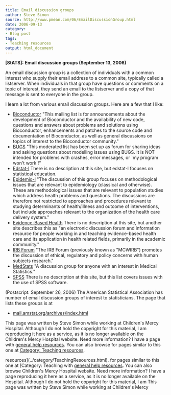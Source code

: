 ```yaml
---
title: Email discussion groups
author: Steve Simon
source: http://www.pmean.com/06/EmailDiscussionGroup.html
date: 2006-09-13
category:
- Blog post
tags:
- Teaching resources
output: html_document
---
```

**[StATS]:** **Email discussion groups (September
13, 2006)**

An email discussion group is a collection of individuals with a common
interest who supply their email address to a common site, typically
called a listserver. When individuals in that group have questions or
comments on a topic of interest, they send an email to the listserver
and a copy of that message is sent to everyone in the group.

I learn a lot from various email discussion groups. Here are a few that
I like:

-   [Bioconductor](http://www.bioconductor.org/docs/mailList.html)
    \"This mailing list is for announcements about the development of
    Bioconductor and the availability of new code, questions and answers
    about problems and solutions using Bioconductor, enhancements and
    patches to the source code and documentation of Bioconductor, as
    well as general discussions on topics of interest to the
    Bioconductor community.\"
-   [BUGS](http://www.jiscmail.ac.uk/archives/bugs.html) \"This
    moderated list has been set up as forum for sharing ideas and asking
    questions about modelling issues using BUGS. It is NOT intended for
    problems with crashes, error messages, or \`my program won\'t
    work\'!\"
-   [Edstat-l](http://lists.psu.edu/archives/edstat-l.html) There is no
    description at this site, but edstat-l focuses on statistical
    education.
-   [Epidemio-l](http://www.listes.umontreal.ca/wws/info/epidemio-l)
    \"The discussion of this group focuses on methodological issues that
    are relevant to epidemiology (classical and otherwise). These are
    methodological issues that are relevant to population studies which
    address health problems and questions. The discussions are therefore
    not restricted to approaches and procedures relevant to studying
    determinants of health/illness and outcome of interventions, but
    include approaches relevant to the organization of the health care
    delivery system.\"
-   [Evidence-Based
    Health](http://www.jiscmail.ac.uk/lists/EVIDENCE-BASED-HEALTH.html)
    There is no description at this site, but another site describes
    this as \"an electronic discussion forum and information resource
    for people working in and teaching evidence-based health care and
    its application in health related fields, primarily in the academic
    community.\"
-   [IRB Forum](http://www.irbforum.org/) \"The IRB Forum (previously
    known as \"MCWIRB\") promotes the discussion of ethical, regulatory
    and policy concerns with human subjects research.\"
-   [MedStats](http://groups.google.com/group/MedStats) \"A discussion
    group for anyone with an interest in Medical Statistics.\"
-   [SPSS](http://listserv.uga.edu/archives/spssx-l.html) There is no
    description at this site, but this list covers issues with the use
    of SPSS software.

(Postscript: September 26, 2006) The American Statistical Association
has number of email discussion groups of interest to statisticians. The
page that lists these groups is at

-   [mail.amstat.org/archives/index.html](http://mail.amstat.org/archives/index.html)

This page was written by Steve Simon while working at Children\'s Mercy
Hospital. Although I do not hold the copyright for this material, I am
reproducing it here as a service, as it is no longer available on the
Children\'s Mercy Hospital website. Need more information? I have a page
with [general help resources](../GeneralHelp.html). You can also browse
for pages similar to this one at [Category: Teaching
resources](../category/TeachingResources.html).
<!---More--->
resources](../category/TeachingResources.html).
for pages similar to this one at [Category: Teaching
with [general help resources](../GeneralHelp.html). You can also browse
Children\'s Mercy Hospital website. Need more information? I have a page
reproducing it here as a service, as it is no longer available on the
Hospital. Although I do not hold the copyright for this material, I am
This page was written by Steve Simon while working at Children\'s Mercy

<!---Do not use
**[StATS]:** **Email discussion groups (September
This page was written by Steve Simon while working at Children\'s Mercy
Hospital. Although I do not hold the copyright for this material, I am
reproducing it here as a service, as it is no longer available on the
Children\'s Mercy Hospital website. Need more information? I have a page
with [general help resources](../GeneralHelp.html). You can also browse
for pages similar to this one at [Category: Teaching
resources](../category/TeachingResources.html).
--->

